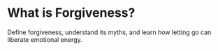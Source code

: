 # What is Forgiveness?

Define forgiveness, understand its myths, and learn how letting go can liberate emotional energy.